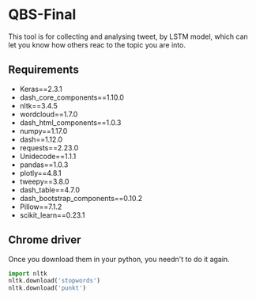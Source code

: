 # QBS-Final
This tool is for collecting and analysing tweet, by LSTM model, which can let you know how others reac to the topic you are into.  

## Requirements
- Keras==2.3.1
- dash_core_components==1.10.0
- nltk==3.4.5
- wordcloud==1.7.0
- dash_html_components==1.0.3
- numpy==1.17.0
- dash==1.12.0
- requests==2.23.0
- Unidecode==1.1.1
- pandas==1.0.3
- plotly==4.8.1
- tweepy==3.8.0
- dash_table==4.7.0
- dash_bootstrap_components==0.10.2
- Pillow==7.1.2
- scikit_learn==0.23.1


## Chrome driver
Once you download them in your python, you needn't to do it again.
 
 ```python
import nltk
nltk.download('stopwords') 
nltk.download('punkt') 
```


